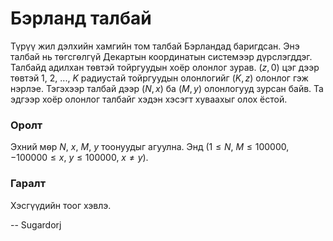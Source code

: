 Бэрланд талбай
==============
Түрүү жил дэлхийн хамгийн том талбай Бэрландад баригдсан. Энэ талбай нь
тѳгсгѳлгүй Декартын координатын системээр дүрслэгддэг. Талбайд адилхан тѳвтэй
тойргуудын хоёр олонлог зурав. $(z, 0)$ цэг дээр тѳвтэй $1$, $2$, $...$, $K$
радиустай тойргуудын олонлогийг $(K, z)$ олонлог гэж нэрлэе. Тэгэхээр талбай дээр
$(N, x)$ ба $(M, y)$ олонлогууд зурсан байв. Та эдгээр хоёр олонлог талбайг
хэдэн хэсэгт хуваахыг олох ёстой.


### Оролт
Эхний мѳр $N$, $x$, $M$, $y$ тоонуудыг агуулна. Энд
($1≤N$, $M≤100000$, $-100000≤x$, $y≤100000$, $x≠y$).


### Гаралт
Хэсгүүдийн тоог хэвлэ.

-- Sugardorj
